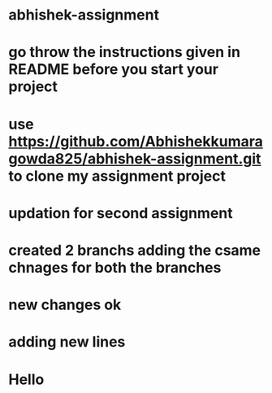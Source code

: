 # abhishek-assignment
# go throw the instructions given in README before you start your project
# use https://github.com/Abhishekkumaragowda825/abhishek-assignment.git to clone my assignment project

# updation for second assignment
# created 2 branchs adding the csame chnages for both the branches
# new changes ok
# adding new lines
# Hello